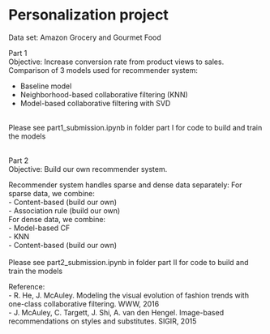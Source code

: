 # Personalization project

Data set: Amazon Grocery and Gourmet Food

Part 1 <br />
Objective: Increase conversion rate from product views to sales. <br />
Comparison of 3 models used for recommender system:
  - Baseline model <br />
  - Neighborhood-based collaborative filtering (KNN) <br />
  - Model-based collaborative filtering with SVD <br />
<br />
Please see part1_submission.ipynb	in folder part I for code to build and train the models
<br />
<br />
<p>Part 2 <br />
Objective: Build our own recommender system.
<p>Recommender system handles sparse and dense data separately:
For sparse data, we combine: <br />
  - Content-based (build our own) <br />
  - Association rule (build our own) <br />
For dense data, we combine: <br />
  - Model-based CF <br />
  - KNN <br />
  - Content-based (build our own)<br />
<br />
Please see part2_submission.ipynb	in folder part II for code to build and train the models
<br />
<p>Reference: <br />
- R. He, J. McAuley. Modeling the visual evolution of fashion trends with one-class collaborative filtering. WWW, 2016 <br />
- J. McAuley, C. Targett, J. Shi, A. van den Hengel. Image-based recommendations on styles and substitutes. SIGIR, 2015
